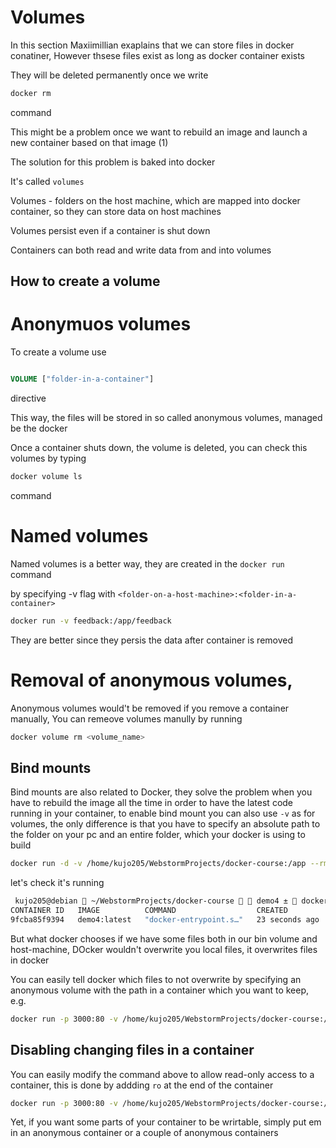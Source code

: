 # Volumes

In this section Maxiimillian exaplains that we can store files in docker conatiner,
However thsese files exist as long as docker container exists

They will be deleted permanently once we write 
```bash
docker rm 
```
command


This might be a problem once we want to rebuild an image and launch a new container based on that image (1)


The solution for this problem is baked into docker

It's called `volumes`

Volumes - folders on the host machine, which are mapped into  docker container, 
so they can store data on host machines

Volumes persist even if a container is shut down

Containers can both read and write data from and into volumes

## How to create a volume

# Anonymuos volumes


To create a volume use 
```dockerfile

VOLUME ["folder-in-a-container"]
```
directive

This way, the files will be stored in so called anonymous volumes, managed be the docker

Once a container shuts down, the volume is deleted, you can check this volumes by typing

```bash
docker volume ls
```
command


# Named volumes

Named volumes is a better way, they are created in the `docker run` command

by specifying -v flag with `<folder-on-a-host-machine>:<folder-in-a-container>`

```bash
docker run -v feedback:/app/feedback

```

They are better since they persis the data after container is removed



# Removal of anonymous volumes,
Anonymous volumes would't be removed if you remove a container manually, 
You can remeove volumes manully by running

```bash
docker volume rm <volume_name>
```

## Bind mounts

Bind mounts are also related to Docker, they solve the problem when you have to rebuild the image all the time in order to have the latest code running in your container, to enable bind mount you can also use `-v` as for volumes, the only difference is that you have to specify an absolute path to the folder on your pc and an entire folder, which your docker is using to build

```bash
docker run -d -v /home/kujo205/WebstormProjects/docker-course:/app --rm -p 3000:80 --name bind_mount demo4:latest
```

let's check it's running

```bash
 kujo205@debian  ~/WebstormProjects/docker-course   demo4 ±  docker ps   
CONTAINER ID   IMAGE          COMMAND                  CREATED          STATUS          PORTS                  NAMES
9fcba85f9394   demo4:latest   "docker-entrypoint.s…"   23 seconds ago   Up 22 seconds   0.0.0.0:3000->80/tcp   bind_mount
```

But what docker chooses if we have some files both in our bin volume and host-machine, 
DOcker wouldn't overwrite you local files, it overwrites files in docker

You can easily tell docker which files to not overwrite by specifying an anonymous volume with the path in a container which you want to keep, e.g.

```bash
docker run -p 3000:80 -v /home/kujo205/WebstormProjects/docker-course:/app -v /app/node_modules --rm -d --name bind-mount-and-anonymous-volumes demo4:latest
```

## Disabling changing files in a container

You can easily modify the command above to allow read-only access to a container, this is done by addding `ro` at the end of the container

```bash
docker run -p 3000:80 -v /home/kujo205/WebstormProjects/docker-course:/app:ro -v /app/node_modules --rm -d --name bind-mount-and-anonymous-volumes demo4:latest
```

Yet, if you want some parts of your container to be wrirtable, simply put em in an anonymous container or a couple of anonymous containers
